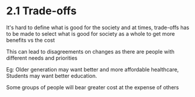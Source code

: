 # 2.1 Trade-offs
It's hard to define what is good for the society and at times, trade-offs has to be made to select what is good for society as a whole to get more benefits vs the cost

This can lead to disagreements on changes as there are people with different needs and priorities

Eg: Older generation may want better and more affordable healthcare, Students may want better education.

Some groups of people will bear greater cost at the expense of others